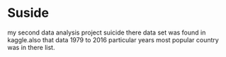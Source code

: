 # Suside
 my second data analysis project suicide  there  data set was found in kaggle.also that data 1979 to 2016 particular years most popular country was in there list.
